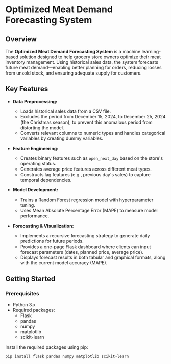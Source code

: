 # Optimized Meat Demand Forecasting System

## Overview

The **Optimized Meat Demand Forecasting System** is a machine learning-based solution designed to help grocery store owners optimize their meat inventory management. Using historical sales data, the system forecasts future meat demand—enabling better planning for orders, reducing losses from unsold stock, and ensuring adequate supply for customers.

## Key Features

- **Data Preprocessing:**
  - Loads historical sales data from a CSV file.
  - Excludes the period from December 15, 2024, to December 25, 2024 (the Christmas season), to prevent this anomalous period from distorting the model.
  - Converts relevant columns to numeric types and handles categorical variables by creating dummy variables.

- **Feature Engineering:**
  - Creates binary features such as `open_next_day` based on the store's operating status.
  - Generates average price features across different meat types.
  - Constructs lag features (e.g., previous day's sales) to capture temporal dependencies.

- **Model Development:**
  - Trains a Random Forest regression model with hyperparameter tuning.
  - Uses Mean Absolute Percentage Error (MAPE) to measure model performance.

- **Forecasting & Visualization:**
  - Implements a recursive forecasting strategy to generate daily predictions for future periods.
  - Provides a one-page Flask dashboard where clients can input forecast parameters (dates, planned price, average price).
  - Displays forecast results in both tabular and graphical formats, along with the current model accuracy (MAPE).

## Getting Started

### Prerequisites

- Python 3.x
- Required packages:
  - Flask
  - pandas
  - numpy
  - matplotlib
  - scikit-learn

Install the required packages using pip:

```bash
pip install flask pandas numpy matplotlib scikit-learn
